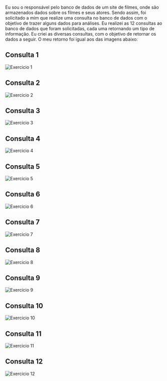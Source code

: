 Eu sou o responsável pelo banco de dados de um site de filmes, onde são armazenados dados sobre os filmes e seus atores. Sendo assim, foi solicitado a mim que realize uma consulta no banco de dados com o objetivo de trazer alguns dados para análises.
Eu realizei as 12 consultas ao banco de dados que foram solicitadas, cada uma retornando um tipo de informação. 
Eu criei as diversas consultas, com o objetivo de retornar os dados a seguir. O meu retorno foi igual aos das imagens abaixo:

## Consulta 1 

![Exercicio 1](Imagens_Desafio/Consulta1.png)



## Consulta 2 

![Exercicio 2](Imagens_Desafio/Consulta2.png)



## Consulta 3 

![Exercicio 3](Imagens_Desafio/Consulta3.png)



## Consulta 4 

![Exercicio 4](Imagens_Desafio/Consulta4.png)




## Consulta 5

![Exercicio 5](Imagens_Desafio/Consulta5.png)



## Consulta 6

![Exercicio 6](Imagens_Desafio/Consulta6.png)



## Consulta 7

![Exercicio 7](Imagens_Desafio/Consulta7.png)



## Consulta 8

![Exercicio 8](Imagens_Desafio/Consulta8.png)



## Consulta 9

![Exercicio 9](Imagens_Desafio/Consulta9.png)



## Consulta 10

![Exercicio 10](Imagens_Desafio/Consulta10.png)



## Consulta 11

![Exercicio 11](Imagens_Desafio/Consulta11.png)



## Consulta 12

![Exercicio 12](Imagens_Desafio/Consulta12.png)




